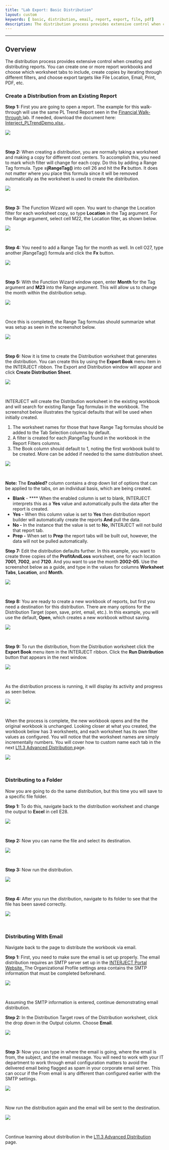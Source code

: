 ```yaml
---
title: "Lab Export: Basic Distribution"
layout: custom
keywords: [ basic, distribution, email, report, export, file, pdf]
description: The distribution process provides extensive control when creating and distributing reports. You can create one or more report workbooks and choose which worksheet tabs to include, create copies by iterating through different filters, and choose export targets like File Location, Email, Print, PDF.
---
```

* * *

##  **Overview**

The distribution process provides extensive control when creating and distributing reports. You can create one or more report workbooks and choose which worksheet tabs to include, create copies by iterating through different filters, and choose export targets like File Location, Email, Print, PDF, etc. 


###  Create a Distribution from an Existing Report 

**Step 1:** First you are going to open a report. The example for this walk-through will use the same PL Trend Report seen in the [ Financial Walk-through ](/KB/HowToUse/Walkthroughs/Financial.html) lab. If needed, download the document here: [ Interject_PLTrendDemo.xlsx ](/wGetStarted/L11.2-Basic-Distribution_128719024.html). 

![](/images/L-Export-BasicDist/01.jpg)

<br> 


**Step 2:** When creating a distribution, you are normally taking a worksheet and making a copy for different cost centers. To accomplish this, you need to mark which filter will change for each copy. Do this by adding a Range Tag formula. Type **=jRangeTag()** into cell 26 and hit the **Fx** button. It does not matter where you place this formula since it will be removed automatically as the worksheet is used to create the distribution. 

![](/images/L-Export-BasicDist/02.jpg)

<br> 


**Step 3:** The Function Wizard will open. You want to change the Location filter for each worksheet copy, so type **Location** in the Tag argument. For the Range argument, select cell M22, the Location filter, as shown below. 

![](/images/L-Export-BasicDist/03.jpg)

<br> 


**Step 4:** You need to add a Range Tag for the month as well. In cell O27, type another jRangeTag() formula and click the **Fx** button. 

![](/images/L-Export-BasicDist/04.png)

<br> 


**Step 5:** With the Function Wizard window open, enter **Month** for the Tag argument and **M23** into the Range argument. This will allow us to change the month within the distribution setup. 

![](/images/L-Export-BasicDist/05.png)

<br> 


Once this is completed, the Range Tag formulas should summarize what was setup as seen in the screenshot below. 

![](/images/L-Export-BasicDist/06.png)

<br> 


**Step 6:** Now it is time to create the Distribution worksheet that generates the distribution. You can create this by using the **Export Book** menu item in the INTERJECT ribbon. The Export and Distribution window will appear and click **Create Distribution Sheet**. 

![](/images/L-Export-BasicDist/07.png)

<br> 


INTERJECT will create the Distribution worksheet in the existing workbook and will search for existing Range Tag formulas in the workbook. The screenshot below illustrates the typical defaults that will be used when initially created. 

1. The worksheet names for those that have Range Tag formulas should be added to the Tab Selection columns by default. 
2. A filter is created for each jRangeTag found in the workbook in the Report Filters columns. 
3. The Book column should default to 1, noting the first workbook build to be created. More can be added if needed to the same distribution sheet. 



![](/images/L-Export-BasicDist/08.png)

<br>

**Note:** The **Enabled?** column contains a drop down list of options that can be applied to the tabs, on an individual basis, which are being created. 

* **Blank** \- **** When the enabled column is set to blank, INTERJECT interprets this as a **Yes** value and automatically pulls the data after the report is created. 
* **Yes -** When this column value is set to **Yes** then distribution report builder will automatically create the reports **And** pull the data. 
* **No -** In the instance that the value is set to **No,** INTERJECT will not build that report tab. 
* **Prep -** When set to **Prep** the report tabs will be built out, however, the data will not be pulled automatically. 


**Step 7:** Edit the distribution defaults further. In this example, you want to create three copies of the **ProfitAndLoss** worksheet, one for each location **7001**, **7002**, and **7120**. And you want to use the month **2002-05**. Use the screenshot below as a guide, and type in the values for columns **Worksheet Tabs**, **Location**, and **Month**. 

![](/images/L-Export-BasicDist/09.png)

<br> 


**Step 8:** You are ready to create a new workbook of reports, but first you need a destination for this distribution. There are many options for the Distribution Target (open, save, print, email, etc.). In this example, you will use the default, **Open**, which creates a new workbook without saving. 

![](/images/L-Export-BasicDist/10.png)

<br> 


**Step 9:** To run the distribution, from the Distribution worksheet click the **Export Book** menu item in the INTERJECT ribbon. Click the **Run Distribution** button that appears in the next window. 

![](/images/L-Export-BasicDist/11.png)

<br> 


As the distribution process is running, it will display its activity and progress as seen below. 

![](/images/L-Export-BasicDist/12.png)

<br> 


When the process is complete, the new workbook opens and the the original workbook is unchanged. Looking closer at what you created, the workbook below has 3 worksheets, and each worksheet has its own filter values as configured. You will notice that the worksheet names are simply incrementally numbers. You will cover how to custom name each tab in the next  [ L11.3 Advanced Distribution ](/KB/HowToCreate/ExportReport/Grouping.html) page. 

![](/images/L-Export-BasicDist/13.png)

<br> 


###  Distributing to a Folder 

Now you are going to do the same distribution, but this time you will save to a specific file folder. 

**Step 1:** To do this, navigate back to the distribution worksheet and change the output to **Excel** in cell E28. 

![](/images/L-Export-BasicDist/14.png)

<br> 


**Step 2:** Now you can name the file and select its destination. 

![](/images/L-Export-BasicDist/15.png)

<br> 


**Step 3:** Now run the distribution. 

![](/images/L-Export-BasicDist/16.png)

<br>

**Step 4:** After you run the distribution, navigate to its folder to see that the file has been saved correctly. 

![](/images/L-Export-BasicDist/17.png)

<br>

###  Distributing With Email 

Navigate back to the page to distribute the workbook via email. 

**Step 1:** First, you need to make sure the email is set up properly. The email distribution requires an SMTP server set up in the [ INTERJECT Portal Website. ](/images/L-Export-BasicDist/01.png) The Organizational Profile settings area contains the SMTP information that must be completed beforehand. 

![](/images/L-Export-BasicDist/18.png)

<br> 


Assuming the SMTP information is entered, continue demonstrating email distribution. 

**Step 2:** In the Distribution Target rows of the Distribution worksheet, click the drop down in the Output column. Choose **Email**. 

![](/images/L-Export-BasicDist/19.png)

<br> 


**Step 3:** Now you can type in where the email is going, where the email is from, the subject, and the email message. You will need to work with your IT department to work through email configuration matters to avoid the delivered email being flagged as spam in your corporate email server. This can occur if the From email is any different than configured earlier with the SMTP settings. 

![](/images/L-Export-BasicDist/20.png)

<br> 


Now run the distribution again and the email will be sent to the destination. 

![](/images/L-Export-BasicDist/21.png)

<br> 


Continue learning about distribution in the  [ L11.3 Advanced Distribution ](/KB/HowToCreate/ExportReport/Grouping.html) page. 
